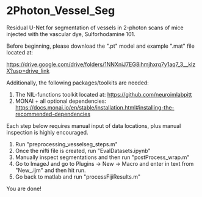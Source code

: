 # 2Photon_Vessel_Seg

Residual U-Net  for segmentation of vessels in 2-photon scans of mice injected with the vascular dye, Sulforhodamine 101. 

Before beginning, please download the ".pt" model and example ".mat" file located at: 

https://drive.google.com/drive/folders/1NNXniJ7EG8ihmjhxrq7y1aq7_3__klzX?usp=drive_link 

Additionally, the following packages/toolkits are needed:
1. The NIL-functions toolkit located at: https://github.com/neuroimlabpitt
2. MONAI + all optional dependencies: https://docs.monai.io/en/stable/installation.html#installing-the-recommended-dependencies 


Each step below requires manual input of data locations, plus manual inspection is highly encouraged.
1. Run "preprocessing_vesselseg_steps.m" 
2. Once the nifti file is created, run "EvalDatasets.ipynb"
3. Manually inspect segmentations and then run "postProcess_wrap.m"
4. Go to ImageJ and go to Plugins -> New -> Macro and enter in text from "New_.ijm" and then hit run.
5. Go back to matlab and run "processFijiResults.m"

You are done!
